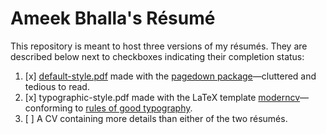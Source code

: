 # Ameek Bhalla's Résumé

This repository is meant to host three versions of my résumés. They are described below next to checkboxes indicating their completion status: 
1. [x] [default-style.pdf](https://github.com/ameekbhalla/cv/blob/master/default-style/default-style.pdf) made with the [pagedown package](https://github.com/rstudio/pagedown)—cluttered and tedious to read.
2. [x] typographic-style.pdf made with the LaTeX template [moderncv](https://github.com/xdanaux/moderncv/blob/master/examples/template.tex)—conforming to [rules of good typography](https://practicaltypography.com/resumes.html).
3. [ ] A CV containing more details than either of the two résumés.
